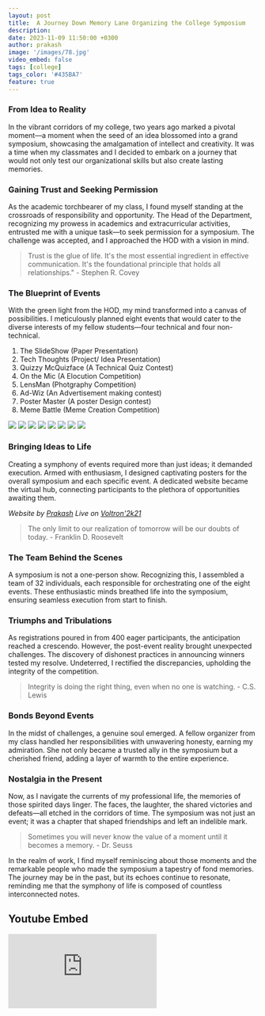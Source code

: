 ```yaml
---
layout: post
title:  A Journey Down Memory Lane Organizing the College Symposium
description: 
date: 2023-11-09 11:50:00 +0300
author: prakash
image: '/images/78.jpg'
video_embed: false
tags: [college]
tags_color: '#435BA7'
feature: true
---
```


### From Idea to Reality

In the vibrant corridors of my college, two years ago marked a pivotal moment—a moment when the seed of an idea blossomed into a grand symposium, showcasing the amalgamation of intellect and creativity. It was a time when my classmates and I decided to embark on a journey that would not only test our organizational skills but also create lasting memories.

### Gaining Trust and Seeking Permission

As the academic torchbearer of my class, I found myself standing at the crossroads of responsibility and opportunity. The Head of the Department, recognizing my prowess in academics and extracurricular activities, entrusted me with a unique task—to seek permission for a symposium. The challenge was accepted, and I approached the HOD with a vision in mind.

>Trust is the glue of life. It's the most essential ingredient in effective communication. It's the foundational principle that holds all relationships." - Stephen R. Covey

### The Blueprint of Events

With the green light from the HOD, my mind transformed into a canvas of possibilities. I meticulously planned eight events that would cater to the diverse interests of my fellow students—four technical and four non-technical. 

1. The SlideShow (Paper Presentation)
2. Tech Thoughts (Project/ Idea Presentation)
3. Quizzy McQuizface (A Technical Quiz Contest)
4. On the Mic (A Elocution Competition)
5. LensMan (Photgraphy Competition)
6. Ad-Wiz (An Advertisement making contest)
7. Poster Master (A poster Design contest)
8. Meme Battle (Meme Creation Competition)

<div class="gallery-box">
  <div class="gallery">
    <img src="https://krct-eee.github.io/Posters/img/1.png" loading="lazy">
    <img src="https://krct-eee.github.io/Posters/img/2.png" loading="lazy">
    <img src="https://krct-eee.github.io/Posters/img/3.png" loading="lazy">
    <img src="https://krct-eee.github.io/Posters/img/4.png" loading="lazy">
    <img src="https://krct-eee.github.io/Posters/img/5.png" loading="lazy">
    <img src="https://krct-eee.github.io/Posters/img/6.png" loading="lazy">
    <img src="https://krct-eee.github.io/Posters/img/7.png" loading="lazy">
    <img src="https://krct-eee.github.io/Posters/img/8.png" loading="lazy">
  </div>
</div>

### Bringing Ideas to Life

Creating a symphony of events required more than just ideas; it demanded execution. Armed with enthusiasm, I designed captivating posters for the overall symposium and each specific event. A dedicated website became the virtual hub, connecting participants to the plethora of opportunities awaiting them.


*Website by [Prakash](http://prakashravichandran.com/) Live on [Voltron'2k21](https://krct-eee.github.io/VOLTRON-2K21/)*

>The only limit to our realization of tomorrow will be our doubts of today. - Franklin D. Roosevelt

### The Team Behind the Scenes

A symposium is not a one-person show. Recognizing this, I assembled a team of 32 individuals, each responsible for orchestrating one of the eight events. These enthusiastic minds breathed life into the symposium, ensuring seamless execution from start to finish.

### Triumphs and Tribulations

As registrations poured in from 400 eager participants, the anticipation reached a crescendo. However, the post-event reality brought unexpected challenges. The discovery of dishonest practices in announcing winners tested my resolve. Undeterred, I rectified the discrepancies, upholding the integrity of the competition.

>Integrity is doing the right thing, even when no one is watching. - C.S. Lewis

### Bonds Beyond Events

In the midst of challenges, a genuine soul emerged. A fellow organizer from my class handled her responsibilities with unwavering honesty, earning my admiration. She not only became a trusted ally in the symposium but a cherished friend, adding a layer of warmth to the entire experience.

### Nostalgia in the Present

Now, as I navigate the currents of my professional life, the memories of those spirited days linger. The faces, the laughter, the shared victories and defeats—all etched in the corridors of time. The symposium was not just an event; it was a chapter that shaped friendships and left an indelible mark.

>Sometimes you will never know the value of a moment until it becomes a memory. - Dr. Seuss

In the realm of work, I find myself reminiscing about those moments and the remarkable people who made the symposium a tapestry of fond memories. The journey may be in the past, but its echoes continue to resonate, reminding me that the symphony of life is composed of countless interconnected notes.

## Youtube Embed

<p><iframe src="https://www.youtube.com/embed/jvgjjHFtvyI" loading="lazy" frameborder="0" allowfullscreen></iframe></p>
